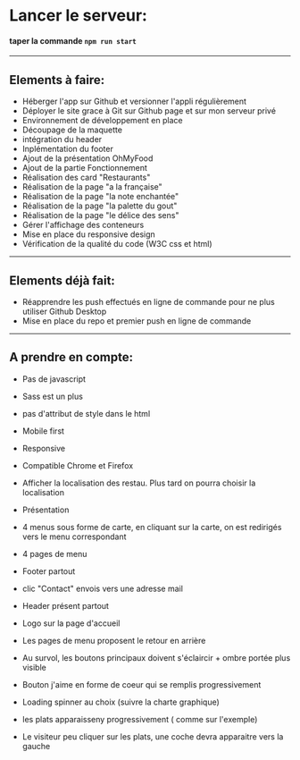 # Lancer le serveur:

#### taper la commande `npm run start`

-------------------------------------------------------
## Elements à faire:

- Héberger l'app sur Github et versionner l'appli régulièrement
- Déployer le site grace à Git sur Github page et sur mon serveur privé
- Environnement de développement en place
- Découpage de la maquette
- intégration du header
- Inplémentation du footer
- Ajout de la présentation OhMyFood
- Ajout de la partie Fonctionnement
- Réalisation des card "Restaurants"
- Réalisation de la page "a la française"
- Réalisation de la page "la note enchantée"
- Réalisation de la page "la palette du gout"
- Réalisation de la page "le délice des sens"
- Gérer l'affichage des conteneurs
- Mise en place du responsive design
- Vérification de la qualité du code (W3C css et html)


-------------------------------------------------------
## Elements déjà fait:

- Réapprendre les push effectués en ligne de commande pour ne plus utiliser Github Desktop
- Mise en place du repo et premier push en ligne de commande

-------------------------------------------------------
## A prendre en compte:

- Pas de javascript
- Sass est un plus
- pas d'attribut de style dans le html
- Mobile first
- Responsive
-  Compatible Chrome et Firefox

- Afficher la localisation des restau. Plus tard on pourra choisir la localisation
- Présentation
- 4 menus sous forme de carte, en cliquant sur la carte, on est redirigés vers le menu correspondant
-  4 pages de menu
- Footer partout
- clic "Contact" envois vers une adresse mail
- Header présent partout
- Logo sur la page d'accueil
- Les pages de menu proposent le retour en arrière
- Au survol, les boutons principaux doivent s'éclaircir + ombre portée plus visible
- Bouton j'aime en forme de coeur qui se remplis progressivement 
- Loading spinner au choix (suivre la charte graphique)
- les plats apparaisseny progressivement ( comme sur l'exemple)
- Le visiteur peu cliquer sur les plats, une coche devra apparaitre vers la gauche
